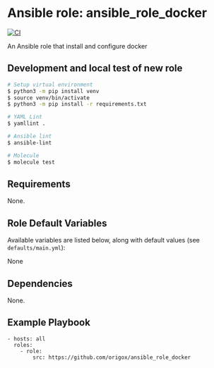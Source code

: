 # Ansible role: ansible_role_docker
[![CI](https://github.com/origox/ansible_role_docker/actions/workflows/ci.yml/badge.svg?branch=main)](https://github.com/origox/ansible_role_docker/actions/workflows/ci.yml)

An Ansible role that install and configure docker

## Development and local test of new role
```bash
# Setup virtual environment
$ python3 -m pip install venv
$ source venv/bin/activate
$ python3 -m pip install -r requirements.txt

# YAML Lint
$ yamllint .

# Ansible lint
$ ansible-lint

# Molecule
$ molecule test
```

## Requirements

None.

## Role Default Variables

Available variables are listed below, along with default values (see `defaults/main.yml`):

None

## Dependencies

None.

## Example Playbook

    - hosts: all
      roles:
        - role: 
            src: https://github.com/origox/ansible_role_docker 
